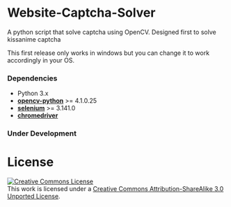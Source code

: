 Website-Captcha-Solver
=====================

A python script that solve captcha using OpenCV.
Designed first to solve kissanime captcha

This first release only works in windows but you can change it to work accordingly in your OS.

### Dependencies

* Python 3.x
* **[opencv-python](https://pypi.org/project/opencv-python/)** >= 4.1.0.25
* **[selenium](https://pypi.org/project/selenium/)** >= 3.141.0
* **[chromedriver](http://chromedriver.chromium.org/)** 

### Under Development

# License

<a rel="license" href="http://creativecommons.org/licenses/by-sa/3.0/"><img alt="Creative Commons License" style="border-width:0" src="https://i.creativecommons.org/l/by-sa/3.0/88x31.png" /></a><br />This work is licensed under a <a rel="license" href="http://creativecommons.org/licenses/by-sa/3.0/">Creative Commons Attribution-ShareAlike 3.0 Unported License</a>.
